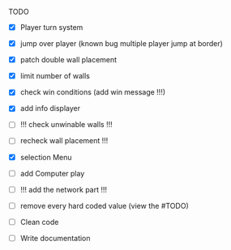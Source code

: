 TODO

 - [X] Player turn system
 - [X] jump over player              (known bug multiple player jump at border)
 - [X] patch double wall placement
 - [x] limit number of walls
 - [x] check win conditions   (add win message !!!)   
 - [x] add info displayer       
 - [ ] !!! check unwinable walls !!!
 - [ ] recheck wall placement !!!
 - [x] selection Menu
 - [ ] add Computer play
 - [ ] !!! add the network part !!!

 - [ ] remove every hard coded value (view the #TODO)
 - [ ] Clean code

 - [ ] Write documentation
